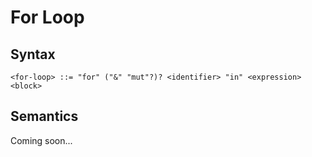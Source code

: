# For Loop

## Syntax

```
<for-loop> ::= "for" ("&" "mut"?)? <identifier> "in" <expression> <block>
```

## Semantics

Coming soon...
